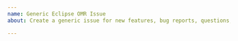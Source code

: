 ```yaml
---
name: Generic Eclipse OMR Issue
about: Create a generic issue for new features, bug reports, questions, or discussion.

---
```



